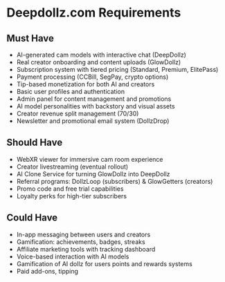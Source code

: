 # Deepdollz.com Requirements

## Must Have
- AI-generated cam models with interactive chat (DeepDollz)
- Real creator onboarding and content uploads (GlowDollz)
- Subscription system with tiered pricing (Standard, Premium, ElitePass)
- Payment processing (CCBill, SegPay, crypto options)
- Tip-based monetization for both AI and creators
- Basic user profiles and authentication
- Admin panel for content management and promotions
- AI model personalities with backstory and visual assets
- Creator revenue split management (70/30)
- Newsletter and promotional email system (DollzDrop)

## Should Have
- WebXR viewer for immersive cam room experience
- Creator livestreaming (eventual rollout)
- AI Clone Service for turning GlowDollz into DeepDollz
- Referral programs: DollzLoop (subscribers) & GlowGetters (creators)
- Promo code and free trial capabilities
- Loyalty perks for high-tier subscribers

## Could Have
- In-app messaging between users and creators
- Gamification: achievements, badges, streaks
- Affiliate marketing tools with tracking dashboard
- Voice-based interaction with AI models
- Gamification of AI dollz for users points and rewards systems
- Paid add-ons, tipping
